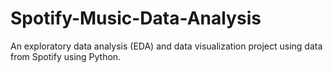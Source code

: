 # Spotify-Music-Data-Analysis
An exploratory data analysis (EDA) and data visualization project using data from Spotify using Python.
